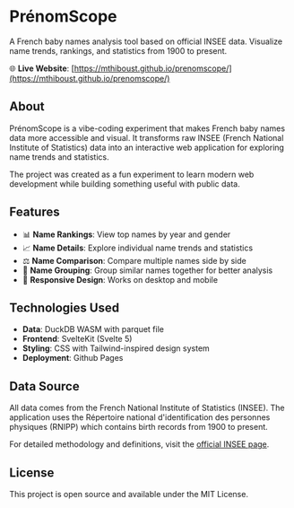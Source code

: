 # PrénomScope

A French baby names analysis tool based on official INSEE data. Visualize name trends, rankings, and statistics from 1900 to present.

🌐 **Live Website**: [https://mthiboust.github.io/prenomscope/](https://mthiboust.github.io/prenomscope/)

## About

PrénomScope is a vibe-coding experiment that makes French baby names data more accessible and visual. It transforms raw INSEE (French National Institute of Statistics) data into an interactive web application for exploring name trends and statistics.

The project was created as a fun experiment to learn modern web development while building something useful with public data.

## Features

- 📊 **Name Rankings**: View top names by year and gender
- 📈 **Name Details**: Explore individual name trends and statistics
- ⚖️ **Name Comparison**: Compare multiple names side by side
- 🔗 **Name Grouping**: Group similar names together for better analysis
- 📱 **Responsive Design**: Works on desktop and mobile

## Technologies Used

- **Data**: DuckDB WASM with parquet file
- **Frontend**: SvelteKit (Svelte 5)
- **Styling**: CSS with Tailwind-inspired design system
- **Deployment**: Github Pages

## Data Source

All data comes from the French National Institute of Statistics (INSEE). The application uses the Répertoire national d'identification des personnes physiques (RNIPP) which contains birth records from 1900 to present.

For detailed methodology and definitions, visit the [official INSEE page](https://www.insee.fr/fr/statistiques/8595130?sommaire=8595113).

## License

This project is open source and available under the MIT License.